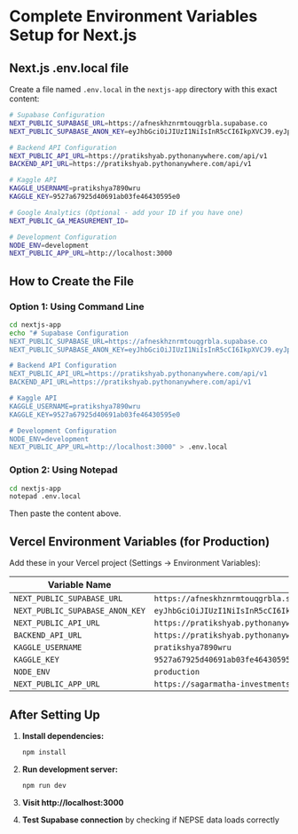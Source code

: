 # Complete Environment Variables Setup for Next.js

## Next.js .env.local file

Create a file named `.env.local` in the `nextjs-app` directory with this exact content:

```bash
# Supabase Configuration
NEXT_PUBLIC_SUPABASE_URL=https://afneskhznrmtouqgrbla.supabase.co
NEXT_PUBLIC_SUPABASE_ANON_KEY=eyJhbGciOiJIUzI1NiIsInR5cCI6IkpXVCJ9.eyJpc3MiOiJzdXBhYmFzZSIsInJlZiI6ImFmbmVza2h6bnJtdG91cWdyYmxhIiwicm9sZSI6ImFub24iLCJpYXQiOjE3NTk4NTIyOTIsImV4cCI6MjA3NTQyODI5Mn0.8ipDAk5FuyyiRG_OkyQTtFOisOdyy9vPhx1cLPGQzdw

# Backend API Configuration
NEXT_PUBLIC_API_URL=https://pratikshyab.pythonanywhere.com/api/v1
BACKEND_API_URL=https://pratikshyab.pythonanywhere.com/api/v1

# Kaggle API
KAGGLE_USERNAME=pratikshya7890wru
KAGGLE_KEY=9527a67925d40691ab03fe46430595e0

# Google Analytics (Optional - add your ID if you have one)
NEXT_PUBLIC_GA_MEASUREMENT_ID=

# Development Configuration
NODE_ENV=development
NEXT_PUBLIC_APP_URL=http://localhost:3000
```

## How to Create the File

### Option 1: Using Command Line
```bash
cd nextjs-app
echo "# Supabase Configuration
NEXT_PUBLIC_SUPABASE_URL=https://afneskhznrmtouqgrbla.supabase.co
NEXT_PUBLIC_SUPABASE_ANON_KEY=eyJhbGciOiJIUzI1NiIsInR5cCI6IkpXVCJ9.eyJpc3MiOiJzdXBhYmFzZSIsInJlZiI6ImFmbmVza2h6bnJtdG91cWdyYmxhIiwicm9sZSI6ImFub24iLCJpYXQiOjE3NTk4NTIyOTIsImV4cCI6MjA3NTQyODI5Mn0.8ipDAk5FuyyiRG_OkyQTtFOisOdyy9vPhx1cLPGQzdw

# Backend API Configuration
NEXT_PUBLIC_API_URL=https://pratikshyab.pythonanywhere.com/api/v1
BACKEND_API_URL=https://pratikshyab.pythonanywhere.com/api/v1

# Kaggle API
KAGGLE_USERNAME=pratikshya7890wru
KAGGLE_KEY=9527a67925d40691ab03fe46430595e0

# Development Configuration
NODE_ENV=development
NEXT_PUBLIC_APP_URL=http://localhost:3000" > .env.local
```

### Option 2: Using Notepad
```bash
cd nextjs-app
notepad .env.local
```
Then paste the content above.

## Vercel Environment Variables (for Production)

Add these in your Vercel project (Settings → Environment Variables):

| Variable Name | Value |
|---------------|-------|
| `NEXT_PUBLIC_SUPABASE_URL` | `https://afneskhznrmtouqgrbla.supabase.co` |
| `NEXT_PUBLIC_SUPABASE_ANON_KEY` | `eyJhbGciOiJIUzI1NiIsInR5cCI6IkpXVCJ9.eyJpc3MiOiJzdXBhYmFzZSIsInJlZiI6ImFmbmVza2h6bnJtdG91cWdyYmxhIiwicm9sZSI6ImFub24iLCJpYXQiOjE3NTk4NTIyOTIsImV4cCI6MjA3NTQyODI5Mn0.8ipDAk5FuyyiRG_OkyQTtFOisOdyy9vPhx1cLPGQzdw` |
| `NEXT_PUBLIC_API_URL` | `https://pratikshyab.pythonanywhere.com/api/v1` |
| `BACKEND_API_URL` | `https://pratikshyab.pythonanywhere.com/api/v1` |
| `KAGGLE_USERNAME` | `pratikshya7890wru` |
| `KAGGLE_KEY` | `9527a67925d40691ab03fe46430595e0` |
| `NODE_ENV` | `production` |
| `NEXT_PUBLIC_APP_URL` | `https://sagarmatha-investments.vercel.app` |

## After Setting Up

1. **Install dependencies:**
   ```bash
   npm install
   ```

2. **Run development server:**
   ```bash
   npm run dev
   ```

3. **Visit http://localhost:3000**

4. **Test Supabase connection** by checking if NEPSE data loads correctly

